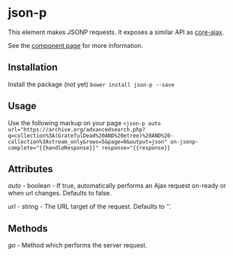 json-p
======
This element makes JSONP requests.  It exposes a similar API as [core-ajax](https://www.polymer-project.org/docs/elements/core-elements.html#core-ajax).

See the [component page](https://github.com/404) for more information.

## Installation

Install the package (not yet)
`bower install json-p --save`

## Usage

Use the following markup on your page
`<json-p
auto
url="https://archive.org/advancedsearch.php?q=collection%3A(GratefulDead%20AND%20etree)%20AND%20-collection%3Astream_only&rows=5&page=0&output=json"
on-jsonp-complete="{{handleResponse}}"
response="{{response}}`

## Attributes

*auto* - boolean - If true, automatically performs an Ajax request on-ready or when url changes. Defaults to false.

*url* - string - The URL target of the request. Defaults to ''.

## Methods

*go* - Method which performs the server request.
